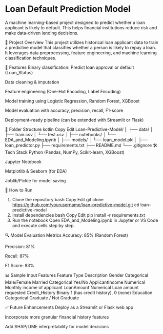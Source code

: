 
# Loan Default Prediction Model
A machine learning-based project designed to predict whether a loan applicant is likely to default. This helps financial institutions reduce risk and make data-driven lending decisions.

📌 Project Overview
This project utilizes historical loan applicant data to train a predictive model that classifies whether a person is likely to repay a loan. It leverages data preprocessing, feature engineering, and machine learning classification techniques.

🧠 Features
Binary classification: Predict loan approval or default (Loan_Status)

Data cleaning & imputation

Feature engineering (One-Hot Encoding, Label Encoding)

Model training using Logistic Regression, Random Forest, XGBoost

Model evaluation with accuracy, precision, recall, F1-score

Deployment-ready pipeline (can be extended with Streamlit or Flask)

📂 Folder Structure
kotlin
Copy
Edit
Loan-Predictive-Model/
│
├── data/
│   ├── train.csv
│   └── test.csv
│
├── notebooks/
│   └── EDA_and_Modeling.ipynb
│
├── models/
│   └── loan_model.pkl
│
├── loan_predictor.py
├── requirements.txt
├── README.md
└── .gitignore
🛠️ Tech Stack
Python (Pandas, NumPy, Scikit-learn, XGBoost)

Jupyter Notebook

Matplotlib & Seaborn (for EDA)

Joblib/Pickle for model saving

🚀 How to Run
1. Clone the repository
bash
Copy
Edit
git clone https://github.com/yourusername/loan-predictive-model.git
cd loan-predictive-model
2. Install dependencies
bash
Copy
Edit
pip install -r requirements.txt
3. Run the notebook
Open EDA_and_Modeling.ipynb in Jupyter or VS Code and execute cells step by step.

🔍 Model Evaluation Metrics
Accuracy: 85% (Random Forest)

Precision: 81%

Recall: 87%

F1 Score: 83%

📊 Sample Input Features
Feature	Type	Description
Gender	Categorical	Male/Female
Married	Categorical	Yes/No
ApplicantIncome	Numerical	Monthly income of applicant
LoanAmount	Numerical	Loan amount requested
Credit_History	Binary	1 (has credit history), 0 (none)
Education	Categorical	Graduate / Not Graduate

✅ Future Enhancements
Deploy as a Streamlit or Flask web app

Incorporate more granular financial history features

Add SHAP/LIME interpretability for model decisions
